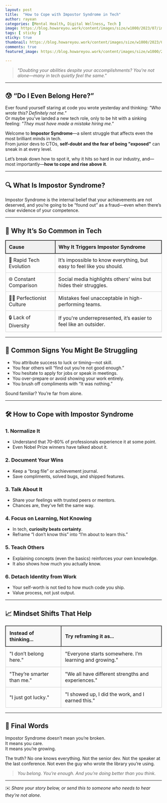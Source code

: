 ```yaml
---
layout: post
title:  "How to Cope with Impostor Syndrome in Tech"
author: rayean
categories: [Mental Health, Digital Wellness, Tech ]
image: https://blog.howareyou.work/content/images/size/w1000/2023/07/imposter-syndrome-software-development.jpg
tags: [ sticky ]
sticky: true
thumbnail: https://blog.howareyou.work/content/images/size/w1000/2023/07/imposter-syndrome-software-development.jpg
comments: true
featured_image: https://blog.howareyou.work/content/images/size/w1000/2023/07/imposter-syndrome-software-development.jpg

---
```


> _"Doubting your abilities despite your accomplishments? You're not alone—many in tech quietly feel the same."_

---

## 😰 “Do I Even Belong Here?”

Ever found yourself staring at code you wrote yesterday and thinking: *"Who wrote this? Definitely not me."*  
Or maybe you've landed a new tech role, only to be hit with a sinking feeling: *"They must have made a mistake hiring me."*

Welcome to **Impostor Syndrome**—a silent struggle that affects even the most brilliant minds in tech.  
From junior devs to CTOs, **self-doubt and the fear of being "exposed"** can sneak in at every level.

Let’s break down how to spot it, why it hits so hard in our industry, and—most importantly—**how to cope and rise above it**.

---

## 🔍 What Is Impostor Syndrome?

Impostor Syndrome is the internal belief that your achievements are not deserved, and you’re going to be “found out” as a fraud—even when there’s clear evidence of your competence.

---

## 🧠 Why It’s So Common in Tech

<table style="width: 100%; border-collapse: collapse; margin-top: 1em;">
  <thead>
    <tr style="background-color: #f0f0f0;">
      <th style="border: 2px solid #333; padding: 10px; text-align: left;">Cause</th>
      <th style="border: 2px solid #333; padding: 10px; text-align: left;">Why It Triggers Impostor Syndrome</th>
    </tr>
  </thead>
  <tbody>
    <tr>
      <td style="border: 1px solid #ccc; padding: 10px;">🚀 Rapid Tech Evolution</td>
      <td style="border: 1px solid #ccc; padding: 10px;">It’s impossible to know everything, but easy to feel like you should.</td>
    </tr>
    <tr>
      <td style="border: 1px solid #ccc; padding: 10px;">🌐 Constant Comparison</td>
      <td style="border: 1px solid #ccc; padding: 10px;">Social media highlights others’ wins but hides their struggles.</td>
    </tr>
    <tr>
      <td style="border: 1px solid #ccc; padding: 10px;">👨‍💻 Perfectionist Culture</td>
      <td style="border: 1px solid #ccc; padding: 10px;">Mistakes feel unacceptable in high-performing teams.</td>
    </tr>
    <tr>
      <td style="border: 1px solid #ccc; padding: 10px;">🔒 Lack of Diversity</td>
      <td style="border: 1px solid #ccc; padding: 10px;">If you're underrepresented, it’s easier to feel like an outsider.</td>
    </tr>
  </tbody>
</table>

---

## 🚨 Common Signs You Might Be Struggling

- You attribute success to luck or timing—not skill.
- You fear others will “find out you’re not good enough.”
- You hesitate to apply for jobs or speak in meetings.
- You over-prepare or avoid showing your work entirely.
- You brush off compliments with “It was nothing.”

Sound familiar? You’re far from alone.

---

## 🛠️ How to Cope with Impostor Syndrome

### 1. **Normalize It**
- Understand that 70–80% of professionals experience it at some point.
- Even Nobel Prize winners have talked about it.

### 2. **Document Your Wins**
- Keep a “brag file” or achievement journal.
- Save compliments, solved bugs, and shipped features.

### 3. **Talk About It**
- Share your feelings with trusted peers or mentors.
- Chances are, they’ve felt the same way.

### 4. **Focus on Learning, Not Knowing**
- In tech, **curiosity beats certainty**.
- Reframe “I don’t know this” into “I’m about to learn this.”

### 5. **Teach Others**
- Explaining concepts (even the basics) reinforces your own knowledge.
- It also shows how much you actually know.

### 6. **Detach Identity from Work**
- Your self-worth is not tied to how much code you ship.
- Value process, not just output.

---

## 📈 Mindset Shifts That Help

<table style="width:100%; border-collapse: collapse; margin-top: 1em;">
  <thead>
    <tr style="background-color:#f8f8f8;">
      <th style="border: 2px solid #444; padding: 12px; text-align: left;">Instead of thinking...</th>
      <th style="border: 2px solid #444; padding: 12px; text-align: left;">Try reframing it as...</th>
    </tr>
  </thead>
  <tbody>
    <tr>
      <td style="border: 1px solid #ccc; padding: 12px;">"I don’t belong here."</td>
      <td style="border: 1px solid #ccc; padding: 12px;">"Everyone starts somewhere. I’m learning and growing."</td>
    </tr>
    <tr>
      <td style="border: 1px solid #ccc; padding: 12px;">"They’re smarter than me."</td>
      <td style="border: 1px solid #ccc; padding: 12px;">"We all have different strengths and experiences."</td>
    </tr>
    <tr>
      <td style="border: 1px solid #ccc; padding: 12px;">"I just got lucky."</td>
      <td style="border: 1px solid #ccc; padding: 12px;">"I showed up, I did the work, and I earned this."</td>
    </tr>
  </tbody>
</table>


---

## 💬 Final Words

Impostor Syndrome doesn’t mean you’re broken.  
It means you care.  
It means you’re growing.

The truth? No one knows everything. Not the senior dev. Not the speaker at the last conference. Not even the guy who wrote the library you’re using.

> _You belong. You’re enough. And you’re doing better than you think._

---

✉️ _Share your story below, or send this to someone who needs to hear they’re not alone._

